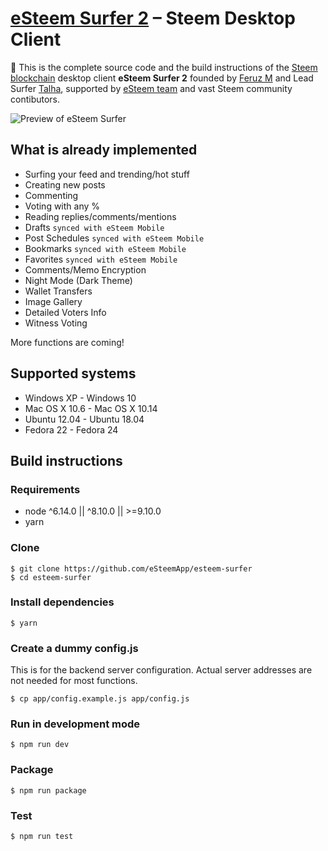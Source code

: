# [eSteem Surfer 2][esteem_desktop] – Steem Desktop Client

🎉 This is the complete source code and the build instructions of the [Steem blockchain](https://steem.io/) desktop client **eSteem Surfer 2** founded by [Feruz M](https://steemit.com/@good-karma) and Lead Surfer [Talha](https://steemit.com/@talhasch), supported by [eSteem team](https://steemit.com/@esteemapp) and vast Steem community contibutors.

![Preview of eSteem Surfer](https://user-images.githubusercontent.com/1177676/48030022-b4614000-e147-11e8-8204-f7c4355a6ac7.png)

## What is already implemented

- Surfing your feed and trending/hot stuff
- Creating new posts
- Commenting
- Voting with any %
- Reading replies/comments/mentions
- Drafts `synced with eSteem Mobile`
- Post Schedules `synced with eSteem Mobile`
- Bookmarks `synced with eSteem Mobile`
- Favorites `synced with eSteem Mobile`
- Comments/Memo Encryption
- Night Mode (Dark Theme)
- Wallet Transfers
- Image Gallery
- Detailed Voters Info
- Witness Voting

More functions are coming!

## Supported systems

- Windows XP - Windows 10
- Mac OS X 10.6 - Mac OS X 10.14
- Ubuntu 12.04 - Ubuntu 18.04
- Fedora 22 - Fedora 24

## Build instructions

### Requirements

- node ^6.14.0 || ^8.10.0 || >=9.10.0
- yarn

### Clone

```
$ git clone https://github.com/eSteemApp/esteem-surfer
$ cd esteem-surfer
```

### Install dependencies

```
$ yarn
```

### Create a dummy config.js

This is for the backend server configuration. Actual server addresses are not needed for most functions.

```
$ cp app/config.example.js app/config.js
```

### Run in development mode

```
$ npm run dev
```

### Package

```
$ npm run package
```

### Test

```
$ npm run test
```

[//]: # 'LINKS'
[esteem_desktop]: https://esteem.app
